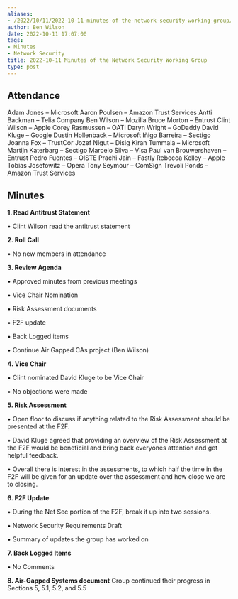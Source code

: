 ```yaml
---
aliases:
- /2022/10/11/2022-10-11-minutes-of-the-network-security-working-group/
author: Ben Wilson
date: 2022-10-11 17:07:00
tags:
- Minutes
- Network Security
title: 2022-10-11 Minutes of the Network Security Working Group
type: post
---
```


## Attendance

Adam Jones – Microsoft
Aaron Poulsen – Amazon Trust Services
Antti Backman – Telia Company
Ben Wilson – Mozilla
Bruce Morton – Entrust
Clint Wilson – Apple
Corey Rasmussen – OATI
Daryn Wright – GoDaddy
David Kluge – Google
Dustin Hollenback – Microsoft
Iñigo Barreira – Sectigo
Joanna Fox – TrustCor
Jozef Nigut – Disig
Kiran Tummala – Microsoft
Martijn Katerbarg – Sectigo
Marcelo Silva – Visa
Paul van Brouwershaven – Entrust
Pedro Fuentes – OISTE
Prachi Jain – Fastly
Rebecca Kelley – Apple
Tobias Josefowitz – Opera
Tony Seymour – ComSign
Trevoli Ponds – Amazon Trust Services

## Minutes

**1. Read Antitrust Statement**

• Clint Wilson read the antitrust statement

**2. Roll Call**

• No new members in attendance

**3. Review Agenda**

• Approved minutes from previous meetings

• Vice Chair Nomination

• Risk Assessment documents

• F2F update

• Back Logged items

• Continue Air Gapped CAs project (Ben Wilson)

**4. Vice Chair**

• Clint nominated David Kluge to be Vice Chair

• No objections were made

**5. Risk Assessment**

• Open floor to discuss if anything related to the Risk Assessment should be presented at the F2F.

• David Kluge agreed that providing an overview of the Risk Assessment at the F2F would be beneficial and bring back everyones attention and get helpful feedback.

• Overall there is interest in the assessments, to which half the time in the F2F will be given for an update over the assessment and how close we are to closing.

**6. F2F Update**

• During the Net Sec portion of the F2F, break it up into two sessions.

• Network Security Requirements Draft

• Summary of updates the group has worked on

**7. Back Logged Items**

• No Comments

**8. Air-Gapped Systems document**
Group continued their progress in Sections 5, 5.1, 5.2, and 5.5